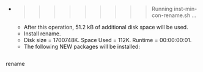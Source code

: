* >>>>>>>>> Running inst-min-con-rename.sh ...
  * After this operation, 51.2 kB of additional disk space will be used.
  * Install rename.
  * Disk size = 1700748K. Space Used = 112K. Runtime = 00:00:00:01.
  * The following NEW packages will be installed:
  ```bash
rename
  ```
